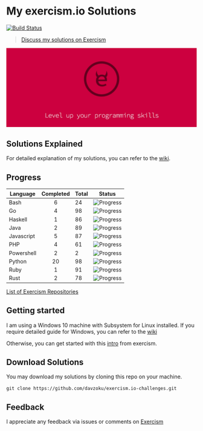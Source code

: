 # My exercism.io Solutions
[![Build Status](https://travis-ci.org/davzoku/exercism.io-challenges.svg?branch=master)](https://travis-ci.org/davzoku/exercism.io-challenges)

> [Discuss my solutions on Exercism](http://exercism.io/davzoku)

![](/img/coverimg.jpg)

## Solutions Explained

For detailed explanation of my solutions, you can refer to the [wiki](https://github.com/davzoku/exercism.io-challenges/wiki).

## Progress

| Language	| Completed	| Total	| Status	|
|------------------|:-----------------:|------------|------------------|
| Bash		| 6        	| 24   	|![Progress](http://progressed.io/bar/25) |
| Go     	| 4        	| 98   	|![Progress](http://progressed.io/bar/4) |
| Haskell   	| 1        	| 86   	|![Progress](http://progressed.io/bar/1) |
| Java      	| 2        	| 89   	|![Progress](http://progressed.io/bar/2) |
| Javascript	| 5        	| 87   	|![Progress](http://progressed.io/bar/5) |
| PHP		| 4        	| 61   	|![Progress](http://progressed.io/bar/6) |
| Powershell	| 2        	| 2    	|![Progress](http://progressed.io/bar/100) |
| Python    	| 20       	| 98   	|![Progress](http://progressed.io/bar/20) |
| Ruby      	| 1        	| 91   	|![Progress](http://progressed.io/bar/1) |
| Rust      	| 2        	| 78   	|![Progress](http://progressed.io/bar/2) |

[List of Exercism Repositories](http://exercism.io/repositories)

## Getting started

I am using a Windows 10 machine with Subsystem for Linux installed. If you require detailed guide for Windows, you can refer to the [wiki](todo)

Otherwise, you can get started with this [intro](http://exercism.io/how-it-works/newbie) from exercism.

## Download Solutions

You may download my solutions by cloning this repo on your machine.

```
git clone https://github.com/davzoku/exercism.io-challenges.git
```

## Feedback

I appreciate any feedback via issues or comments on [Exercism](http://exercism.io/davzoku)




